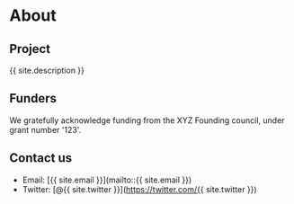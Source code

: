 # About

## Project
{{ site.description }}

## Funders
We gratefully acknowledge funding from the XYZ Founding council, under grant number '123'.

## Contact us

- Email: [{{ site.email }}](mailto::{{ site.email }})
- Twitter: [@{{ site.twitter }}](https://twitter.com/{{ site.twitter }})
 
